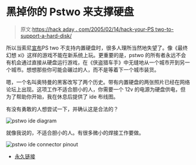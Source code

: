 # 黑掉你的 Pstwo 来支撑硬盘

> 原文:[https://hack aday . com/2005/02/14/hack-your-PS two-to-support-a-hard-disk/](https://hackaday.com/2005/02/14/hack-your-pstwo-to-support-a-hard-disk/)

所以当索尼[宣布](http://www.engadget.com/entry/8289632328674831/)PS two 不支持内置硬盘时，很多人理所当然地失望了。像《最终幻想 xi》这样的游戏不能在新系统上玩。更重要的是，pstwo 的所有者永远不会有机会通过直接从硬盘运行游戏，在《侠盗猎车手》中无缝地从一个城市开到另一个城市。想想那些你可能会碾过的人，而不是等着下一个城市装货。

嗯，一个名叫奥特曼的黑客改写了两个历史。带有内置硬盘的两张照片已经在网络论坛上出现。这项工作不适合胆小的人，你需要一个 12v 的电源为硬盘供电，但为了帮助你开始，我在休息后提供了 ide 布线图。

有没有勇敢的人想尝试一下，并确认这是合法的？

![pstwo ide diagram](img/2fba5b132ec31b76065ae473477fbc29.png)

就像我说的，不适合胆小的人。有很多微小的焊接工作要做。

![pstwo ide connector pinout](img/9018ed3f99190866bff24d0210e87030.png)

*   [永久链接](http://www.ps2-scene.org/forums/showthread.php?t=32800&page=1&pp=15)